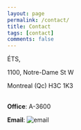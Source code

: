 ```yaml
---
layout: page
permalink: /contact/
title: Contact
tags: [contact]
comments: false
---
```

ÉTS,

1100, Notre-Dame St W

Montreal (Qc) H3C 1K3
<br/>
<br/>

**Office**: A-3600

**Email**: <img src="{{ site.url }}/images/{{ site.owner.email-img }}" alt="email">

